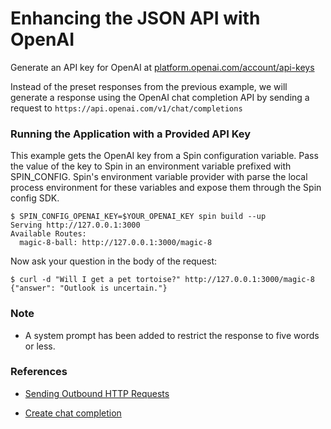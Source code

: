# Enhancing the JSON API with OpenAI



Generate an API key for OpenAI at [platform.openai.com/account/api-keys](https://platform.openai.com/account/api-keys) 


Instead of the preset responses from the previous example, we will generate a response using the OpenAI chat completion API by sending a request to `https://api.openai.com/v1/chat/completions`

### Running the Application with a Provided API Key
This example gets the OpenAI key from a Spin configuration variable. Pass the value of the key to Spin in an environment variable prefixed with SPIN_CONFIG. Spin's environment variable provider with parse the local process environment for these variables and expose them through the Spin config SDK.

```
$ SPIN_CONFIG_OPENAI_KEY=$YOUR_OPENAI_KEY spin build --up
Serving http://127.0.0.1:3000
Available Routes:
  magic-8-ball: http://127.0.0.1:3000/magic-8
```

Now ask your question in the body of the request:

```
$ curl -d "Will I get a pet tortoise?" http://127.0.0.1:3000/magic-8
{"answer": "Outlook is uncertain."}
```

### Note
- A system prompt has been added to restrict the response to five words or less.

### References

- [Sending Outbound HTTP Requests](https://developer.fermyon.com/spin/javascript-components#sending-outbound-http-requests)

- [Create chat completion](https://platform.openai.com/docs/api-reference/chat/create)